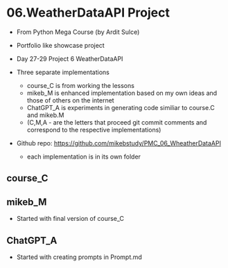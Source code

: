 # 06.WeatherDataAPI Project
- From Python Mega Course (by Ardit Sulce)
- Portfolio like showcase project
- Day 27-29 Project 6 WeatherDataAPI 

- Three separate implementations 
  - course_C is from working the lessons
  - mikeb_M is enhanced implementation based on my own ideas and those of others on the internet
  - ChatGPT_A is experiments in generating code similiar to course.C and mikeb.M
  - (C,M,A - are the letters that proceed git commit comments and correspond to the respective implementations)

- Github repo: https://github.com/mikebstudy/PMC_06_WheatherDataAPI
  - each implementation is in its own folder 

## course_C

## mikeb_M
- Started with final version of course_C

## ChatGPT_A
- Started with creating prompts in Prompt.md

